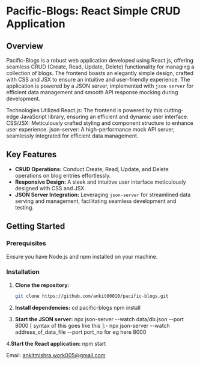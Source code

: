# Pacific-Blogs: React Simple CRUD Application

## Overview

Pacific-Blogs is a robust web application developed using React.js, offering seamless CRUD (Create, Read, Update, Delete) functionality for managing a collection of blogs. The frontend boasts an elegantly simple design, crafted with CSS and JSX to ensure an intuitive and user-friendly experience. The application is powered by a JSON server, implemented with `json-server` for efficient data management and smooth API response mocking during development.

Technologies Utilized
React.js: The frontend is powered by this cutting-edge JavaScript library, ensuring an efficient and dynamic user interface.
CSS/JSX: Meticulously crafted styling and component structure to enhance user experience.
json-server: A high-performance mock API server, seamlessly integrated for efficient data management.

## Key Features
- **CRUD Operations:** Conduct Create, Read, Update, and Delete operations on blog entries effortlessly.
- **Responsive Design:** A sleek and intuitive user interface meticulously designed with CSS and JSX.
- **JSON Server Integration:** Leveraging `json-server` for streamlined data serving and management, facilitating seamless development and testing.

## Getting Started

### Prerequisites

Ensure you have Node.js and npm installed on your machine.

### Installation

1. **Clone the repository:**

   ```bash
   git clone https://github.com/ankit00010/pacific-blogs.git


 2. **Install dependencies:**
    cd pacific-blogs
    npm install


3. **Start the JSON server:**
   npx json-server --watch data/db.json --port 8000   [ syntax of this goes like this ]:-  npx json-server --watch  address_of_data_file  --port port_no for eg here 8000


4.**Start the React application:**
   npm start


Email: ankitmishra.work005@gmail.com


